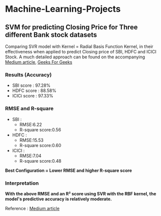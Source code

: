 # Machine-Learning-Projects

## SVM for predicting Closing Price for Three different Bank stock datasets
Comparing  SVR model with Kernel = Radial Basis Function Kernel, in their effectiveness when applied to predict Closing price of SBI, HDFC and ICICI Stock. A much detailed approach can be found on the accompanying [Medium article](https://medium.com/@rupesh1684/stock-market-prediction-using-machine-learning-model-svm-e4aaca529886), [Geeks For Geeks](https://www.geeksforgeeks.org/stock-price-prediction-using-machine-learning-in-python/)

### Results (Accuracy)
- SBI score : 97.28%
- HDFC score : 88.58%
- ICICi score : 97.33%

### RMSE and R-square
- SBI :
   - RMSE:6.22
   - R-square score:0.56
- HDFC :
   - RMSE:15.53
   - R-square score:0.60
- ICICI :
   - RMSE:7.04
   - R-square score:0.48

 **Best Configuration = Lower RMSE and higher R-square score**

### Interpretation

**With the above RMSE and an R² score using SVR with the RBF kernel, the model's predictive accuracy is relatively moderate.**

Reference : [Medium article](https://medium.com/@rupesh1684/stock-market-prediction-using-machine-learning-model-svm-e4aaca529886)
  
